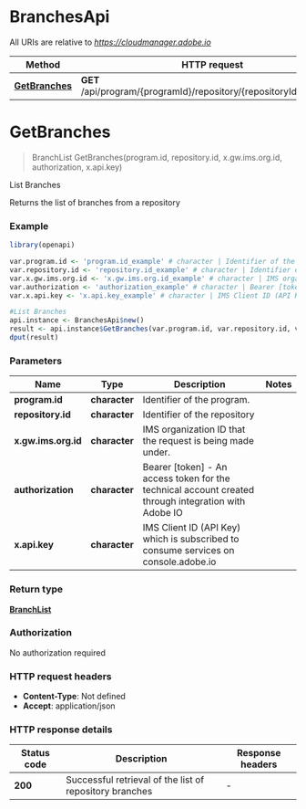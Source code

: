 # BranchesApi

All URIs are relative to *https://cloudmanager.adobe.io*

Method | HTTP request | Description
------------- | ------------- | -------------
[**GetBranches**](BranchesApi.md#GetBranches) | **GET** /api/program/{programId}/repository/{repositoryId}/branches | List Branches


# **GetBranches**
> BranchList GetBranches(program.id, repository.id, x.gw.ims.org.id, authorization, x.api.key)

List Branches

Returns the list of branches from a repository

### Example
```R
library(openapi)

var.program.id <- 'program.id_example' # character | Identifier of the program.
var.repository.id <- 'repository.id_example' # character | Identifier of the repository
var.x.gw.ims.org.id <- 'x.gw.ims.org.id_example' # character | IMS organization ID that the request is being made under.
var.authorization <- 'authorization_example' # character | Bearer [token] - An access token for the technical account created through integration with Adobe IO
var.x.api.key <- 'x.api.key_example' # character | IMS Client ID (API Key) which is subscribed to consume services on console.adobe.io

#List Branches
api.instance <- BranchesApi$new()
result <- api.instance$GetBranches(var.program.id, var.repository.id, var.x.gw.ims.org.id, var.authorization, var.x.api.key)
dput(result)
```

### Parameters

Name | Type | Description  | Notes
------------- | ------------- | ------------- | -------------
 **program.id** | **character**| Identifier of the program. | 
 **repository.id** | **character**| Identifier of the repository | 
 **x.gw.ims.org.id** | **character**| IMS organization ID that the request is being made under. | 
 **authorization** | **character**| Bearer [token] - An access token for the technical account created through integration with Adobe IO | 
 **x.api.key** | **character**| IMS Client ID (API Key) which is subscribed to consume services on console.adobe.io | 

### Return type

[**BranchList**](branchList.md)

### Authorization

No authorization required

### HTTP request headers

 - **Content-Type**: Not defined
 - **Accept**: application/json

### HTTP response details
| Status code | Description | Response headers |
|-------------|-------------|------------------|
| **200** | Successful retrieval of the list of repository branches |  -  |

